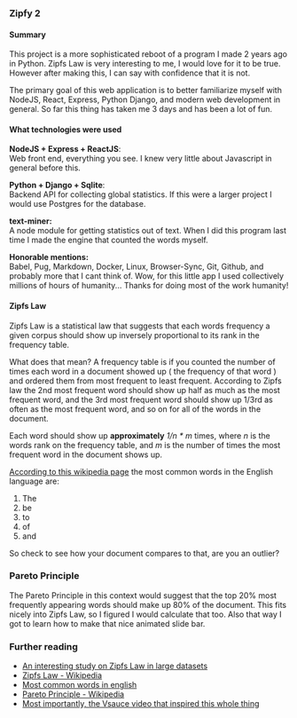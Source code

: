 ### Zipfy 2

#### Summary

This project is a more sophisticated reboot of a program I made 2 years ago in Python. Zipfs Law is very interesting to me, I would love for it to be true. However after making this, I can say with confidence that it is not.  

The primary goal of this web application is to better familiarize myself with NodeJS, React, Express, Python Django, and modern web development in general. So far this thing has taken me 3 days and has been a lot of fun.

#### What technologies were used

**NodeJS + Express + ReactJS**:  
Web front end, everything you see. I knew very little about Javascript in general before this.  

**Python + Django + Sqlite**:  
Backend API for collecting global statistics. If this were a larger project I would use Postgres for the database.  

**text-miner:**  
A node module for getting statistics out of text. When I did this program last time I made the engine that counted the words myself.  

**Honorable mentions:**  
Babel, Pug, Markdown, Docker, Linux, Browser-Sync, Git, Github, and probably more that I cant think of. Wow, for this little app I used collectively millions of hours of humanity... Thanks for doing most of the work humanity!  

#### Zipfs Law

Zipfs Law is a statistical law that suggests that each words frequency a given corpus should show up inversely proportional to its rank in the frequency table.

What does that mean? A frequency table is if you counted the number of times each word in a document showed up ( the frequency of that word ) and ordered them from most frequent to least frequent. According to Zipfs law the 2nd most frequent word should show up half as much as the most frequent word, and the 3rd most frequent word should show up 1/3rd as often as the most frequent word, and so on for all of the words in the document.

Each word should show up **approximately** _1/n * m_ times, where _n_ is the words rank on the frequency table, and _m_ is the number of times the most frequent word in the document shows up.

[According to this wikipedia page](https://simple.wikipedia.org/wiki/Most_common_words_in_English) the most common words in the English language are:

1.  The
2.  be
3.  to
4.  of
5.  and

So check to see how your document compares to that, are you an outlier?  

### Pareto Principle

The Pareto Principle in this context would suggest that the top 20% most frequently appearing words should make up 80% of the document. This fits nicely into Zipfs Law, so I figured I would calculate that too. Also that way I got to learn how to make that nice animated slide bar.

### Further reading

*   [An interesting study on Zipfs Law in large datasets](https://journals.plos.org/plosone/article?id=10.1371/journal.pone.0147073)
*   [Zipfs Law - Wikipedia](https://en.wikipedia.org/wiki/Zipf%27s_law)
*   [Most common words in english](https://simple.wikipedia.org/wiki/Most_common_words_in_English)
*   [Pareto Principle - Wikipedia](https://en.wikipedia.org/wiki/Pareto_distribution)
*   [Most importantly, the Vsauce video that inspired this whole thing](https://www.youtube.com/watch?v=fCn8zs912OE)

